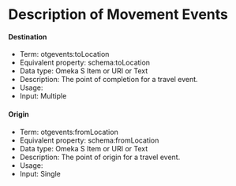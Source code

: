 # Description of Movement Events

#### **Destination**

* Term: otgevents:toLocation
* Equivalent property: schema:toLocation
* Data type: Omeka S Item or URI or Text
* Description: The point of completion for a travel event.
* Usage:
* Input: Multiple

#### **Origin**

* Term: otgevents:fromLocation
* Equivalent property: schema:fromLocation
* Data type: Omeka S Item or URI or Text
* Description: The point of origin for a travel event.
* Usage:
* Input: Single
